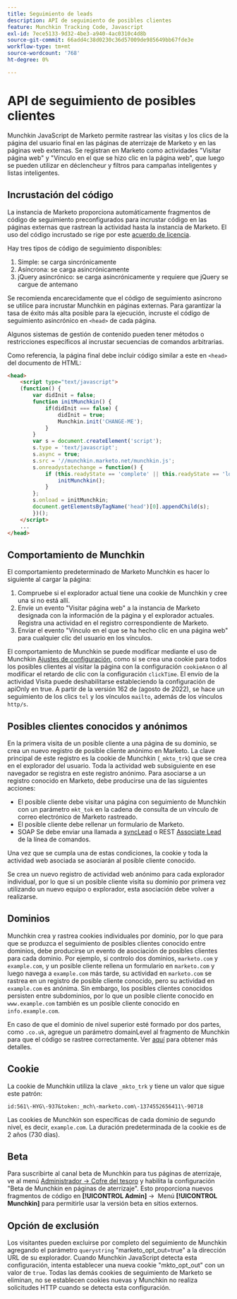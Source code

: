 ```yaml
---
title: Seguimiento de leads
description: API de seguimiento de posibles clientes
feature: Munchkin Tracking Code, Javascript
exl-id: 7ece5133-9d32-4be3-a940-4ac0310c4d8b
source-git-commit: 66add4c38d0230c36d57009de985649bb67fde3e
workflow-type: tm+mt
source-wordcount: '768'
ht-degree: 0%

---
```


# API de seguimiento de posibles clientes

Munchkin JavaScript de Marketo permite rastrear las visitas y los clics de la página del usuario final en las páginas de aterrizaje de Marketo y en las páginas web externas. Se registran en Marketo como actividades &quot;Visitar página web&quot; y &quot;Vínculo en el que se hizo clic en la página web&quot;, que luego se pueden utilizar en déclencheur y filtros para campañas inteligentes y listas inteligentes.

## Incrustación del código

La instancia de Marketo proporciona automáticamente fragmentos de código de seguimiento preconfigurados para incrustar código en las páginas externas que rastrean la actividad hasta la instancia de Marketo. El uso del código incrustado se rige por este [acuerdo de licencia](../munchkin-license.pdf).

Hay tres tipos de código de seguimiento disponibles:

1. Simple: se carga sincrónicamente
1. Asíncrona: se carga asincrónicamente
1. jQuery asincrónico: se carga asincrónicamente y requiere que jQuery se cargue de antemano

Se recomienda encarecidamente que el código de seguimiento asíncrono se utilice para incrustar Munchkin en páginas externas. Para garantizar la tasa de éxito más alta posible para la ejecución, incruste el código de seguimiento asincrónico en `<head>` de cada página.

Algunos sistemas de gestión de contenido pueden tener métodos o restricciones específicos al incrustar secuencias de comandos arbitrarias.

Como referencia, la página final debe incluir código similar a este en `<head>` del documento de HTML:

```html
<head>
    <script type="text/javascript">
    (function() {
        var didInit = false;
        function initMunchkin() {
            if(didInit === false) {
                didInit = true;
                Munchkin.init('CHANGE-ME');
            }
        }
        var s = document.createElement('script');
        s.type = 'text/javascript';
        s.async = true;
        s.src = '//munchkin.marketo.net/munchkin.js';
        s.onreadystatechange = function() {
            if (this.readyState == 'complete' || this.readyState == 'loaded') {
                initMunchkin();
            }
        };
        s.onload = initMunchkin;
        document.getElementsByTagName('head')[0].appendChild(s);
        })();
    </script>
    ...
</head>
```

## Comportamiento de Munchkin

El comportamiento predeterminado de Marketo Munchkin es hacer lo siguiente al cargar la página:

1. Compruebe si el explorador actual tiene una cookie de Munchkin y cree una si no está allí.
1. Envíe un evento &quot;Visitar página web&quot; a la instancia de Marketo designada con la información de la página y el explorador actuales. Registra una actividad en el registro correspondiente de Marketo.
1. Enviar el evento &quot;Vínculo en el que se ha hecho clic en una página web&quot; para cualquier clic del usuario en los vínculos.

El comportamiento de Munchkin se puede modificar mediante el uso de Munchkin [Ajustes de configuración](lead-tracking.md#lead-tracking-api), como si se crea una cookie para todos los posibles clientes al visitar la página con la configuración `cookieAnon` o al modificar el retardo de clic con la configuración `clickTime`. El envío de la actividad Visita puede deshabilitarse estableciendo la configuración de apiOnly en true. A partir de la versión 162 de (agosto de 2022), se hace un seguimiento de los clics `tel` y los vínculos `mailto`, además de los vínculos `http/s`.

## Posibles clientes conocidos y anónimos

En la primera visita de un posible cliente a una página de su dominio, se crea un nuevo registro de posible cliente anónimo en Marketo. La clave principal de este registro es la cookie de Munchkin (`_mkto_trk`) que se crea en el explorador del usuario. Toda la actividad web subsiguiente en ese navegador se registra en este registro anónimo. Para asociarse a un registro conocido en Marketo, debe producirse una de las siguientes acciones:

- El posible cliente debe visitar una página con seguimiento de Munchkin con un parámetro `mkt_tok` en la cadena de consulta de un vínculo de correo electrónico de Marketo rastreado.
- El posible cliente debe rellenar un formulario de Marketo.
- SOAP Se debe enviar una llamada a [syncLead](../soap-api/leads.md) o REST [Associate Lead](https://developer.adobe.com/marketo-apis/api/mapi/#tag/Leads/operation/associateLeadUsingPOST) de la línea de comandos.

Una vez que se cumpla una de estas condiciones, la cookie y toda la actividad web asociada se asociarán al posible cliente conocido.

Se crea un nuevo registro de actividad web anónimo para cada explorador individual, por lo que si un posible cliente visita su dominio por primera vez utilizando un nuevo equipo o explorador, esta asociación debe volver a realizarse.

## Dominios

Munchkin crea y rastrea cookies individuales por dominio, por lo que para que se produzca el seguimiento de posibles clientes conocido entre dominios, debe producirse un evento de asociación de posibles clientes para cada dominio. Por ejemplo, si controlo dos dominios, `marketo.com` y `example.com`, y un posible cliente rellena un formulario en `marketo.com` y luego navega a `example.com` más tarde, su actividad en `marketo.com` se rastrea en un registro de posible cliente conocido, pero su actividad en `example.com` es anónima. Sin embargo, los posibles clientes conocidos persisten entre subdominios, por lo que un posible cliente conocido en `www.example.com` también es un posible cliente conocido en `info.example.com`.

En caso de que el dominio de nivel superior esté formado por dos partes, como `.co.uk`, agregue un parámetro domainLevel al fragmento de Munchkin para que el código se rastree correctamente. Ver [aquí](lead-tracking.md#domains) para obtener más detalles.

## Cookie

La cookie de Munchkin utiliza la clave `_mkto_trk` y tiene un valor que sigue este patrón:

`id:561\-HYG\-937&token:_mch\-marketo.com\-1374552656411\-90718`

Las cookies de Munchkin son específicas de cada dominio de segundo nivel, es decir, `example.com`. La duración predeterminada de la cookie es de 2 años (730 días).

## Beta

Para suscribirte al canal beta de Munchkin para tus páginas de aterrizaje, ve al menú [Administrador -> Cofre del tesoro](https://experienceleague.adobe.com/en/docs/marketo/using/product-docs/administration/settings/enable-or-disable-treasure-chest-features) y habilita la configuración &quot;Beta de Munchkin en páginas de aterrizaje&quot;. Esto proporciona nuevos fragmentos de código en **[!UICONTROL Admin]** ->  Menú **[!UICONTROL Munchkin]** para permitirle usar la versión beta en sitios externos.

## Opción de exclusión

Los visitantes pueden excluirse por completo del seguimiento de Munchkin agregando el parámetro `querystring` &quot;marketo_opt_out=true&quot; a la dirección URL de su explorador. Cuando Munchkin JavaScript detecta esta configuración, intenta establecer una nueva cookie &quot;mkto_opt_out&quot; con un valor de `true`. Todas las demás cookies de seguimiento de Marketo se eliminan, no se establecen cookies nuevas y Munchkin no realiza solicitudes HTTP cuando se detecta esta configuración.
